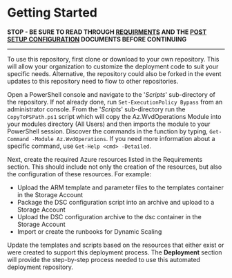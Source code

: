 # Getting Started

**STOP - BE SURE TO READ THROUGH [REQUIRMENTS](/Docs/Requirements.md) AND THE [POST SETUP CONFIGURATION](/Docs/Post-Setup-Configuration.md) DOCUMENTS BEFORE CONTINUING**

---

To use this repository, first clone or download to your own repository. This will allow your organization to customize the deployment code to suit your specific needs. Alternative, the repository could also be forked in the event updates to this repository need to flow to other repositories.

Open a PowerShell console and navigate to the '*Scripts*' sub-directory of the repository.  If not already done, run ```Set-ExecutionPolicy Bypass``` from an administrator console. From the '*Scripts*' sub-directory run the ```CopyToPSPath.ps1``` script which will copy the Az.WvdOperations Module into your modules directory (All Users) and then imports the module to your PowerShell session. Discover the commands in the function by typing, ```Get-Command -Module Az.WvdOperations```. If you need more information about a specific command, use ```Get-Help <cmd> -Detailed```.

Next, create the required Azure resources listed in the Requirements section. This should include not only the creation of the resources, but also the configuration of these resources. For example:

- Upload the ARM template and parameter files to the templates container in the Storage Account
- Package the DSC configuration script into an archive and upload to a Storage Account
- Upload the DSC configuration archive to the dsc container in the Storage Account
- Import or create the runbooks for Dynamic Scaling

 Update the templates and scripts based on the resources that either exist or were created to support this deployment process. The **Deployment** section will provide the step-by-step process needed to use this automated deployment repository.
